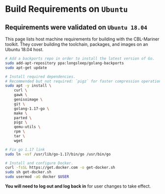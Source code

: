 
# Build Requirements on `Ubuntu`

## Requirements were validated on `Ubuntu 18.04`

This page lists host machine requirements for building with the CBL-Mariner toolkit. They cover building the toolchain, packages, and images on an Ubuntu 18.04 host.

```bash
# Add a backports repo in order to install the latest version of Go.
sudo add-apt-repository ppa:longsleep/golang-backports
sudo apt-get update

# Install required dependencies.
# Recommended but not required: `pigz` for faster compression operations.
sudo apt -y install \
    curl \
    gawk \
    genisoimage \
    git \
    golang-1.17-go \
    make \
    parted \
    pigz \
    qemu-utils \
    rpm \
    tar \
    wget

# Fix go 1.17 link
sudo ln -vsf /usr/lib/go-1.17/bin/go /usr/bin/go

# Install and configure Docker.
curl -fsSL https://get.docker.com -o get-docker.sh
sudo sh get-docker.sh
sudo usermod -aG docker $USER
```

**You will need to log out and log back in** for user changes to take effect.
